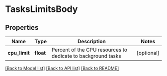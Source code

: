# TasksLimitsBody

## Properties
Name | Type | Description | Notes
------------ | ------------- | ------------- | -------------
**cpu_limit** | **float** | Percent of the CPU resources to dedicate to background tasks | [optional] 

[[Back to Model list]](../README.md#documentation-for-models) [[Back to API list]](../README.md#documentation-for-api-endpoints) [[Back to README]](../README.md)


